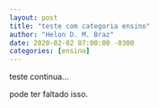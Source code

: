 ```yaml
---
layout: post
title: "teste com categoria ensino"
author: "Helon D. M. Braz"
date: 2020-02-02 07:00:00 -0300
categories: [ensino]
---
```

teste continua...

pode ter faltado isso.